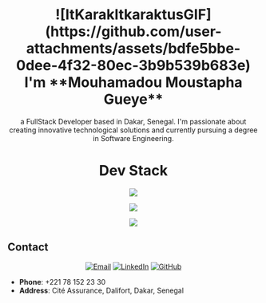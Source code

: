 <h1 align="center"> ![ItKarakItkaraktusGIF](https://github.com/user-attachments/assets/bdfe5bbe-0dee-4f32-80ec-3b9b539b683e)  I'm **Mouhamadou Moustapha Gueye** </h1> 
<p align="center"> 
  a FullStack Developer based in Dakar, Senegal. I'm passionate about creating innovative technological solutions and currently pursuing a degree in Software Engineering.
</p>
<h1 align="center"> Dev Stack </h1> 
<p align="center">
  <img src="https://skillicons.dev/icons?i=js,java,python,php" />
</p>
<p align="center">
  <img src="https://skillicons.dev/icons?i=symfony,angular,spring,flutter" />
</p>
<p align="center">
  <img src="https://skillicons.dev/icons?i=mysql,windows,linux,figma" />
</p>


## Contact
<p align="center">
  <a href="mailto:Gueyemouhamadoumoustapha@gmail.com"><img src="https://img.shields.io/badge/Email-D14836?style=for-the-badge&logo=gmail&logoColor=white" alt="Email"></a>
  <a href="https://www.linkedin.com/in/mmgtech"><img src="https://img.shields.io/badge/LinkedIn-0077B5?style=for-the-badge&logo=linkedin&logoColor=white" alt="LinkedIn"></a>
  <a href="https://github.com/MMG739"><img src="https://img.shields.io/badge/GitHub-100000?style=for-the-badge&logo=github&logoColor=white" alt="GitHub"></a>
</p>

- **Phone**: +221 78 152 23 30
- **Address**: Cité Assurance, Dalifort, Dakar, Senegal
